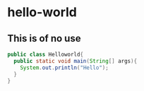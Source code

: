 # hello-world
## This is of no use
```java
public class Helloworld{
  public static void main(String[] args){
    System.out.println("Hello");
  }
}
```
